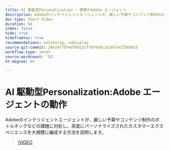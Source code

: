 ```yaml
---
title: AI 駆動型Personalization – 実際のAdobe エージェント
description: Adobeのインテリジェントエージェントが、厳しい予算やコンテンツ制作のボトルネックなどの課題に対処し、高度にパーソナライズされたカスタマーエクスペリエンスを大規模に編成する方法を説明します。
doc-type: Short Video
duration: 84
index: false
hide: true
hidefromtoc: true
recommendations: noCatalog, noDisplay
source-git-commit: 28e2477974df6d22cff87eb9c242657e23569b15
workflow-type: tm+mt
source-wordcount: '52'
ht-degree: 0%

---
```



# AI 駆動型Personalization:Adobe エージェントの動作

Adobeのインテリジェントエージェントが、厳しい予算やコンテンツ制作のボトルネックなどの課題に対処し、高度にパーソナライズされたカスタマーエクスペリエンスを大規模に編成する方法を説明します。

<!-- 72_S653_3442539_83_aidriven-personalization-adobe-agents-in-action -->
>[!VIDEO](https://video.tv.adobe.com/v/3460106/?learn=on&enablevpops=true&captions=jpn)
